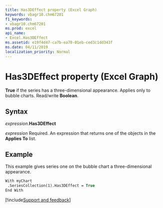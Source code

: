 ```yaml
---
title: Has3DEffect property (Excel Graph)
keywords: vbagr10.chm67201
f1_keywords:
- vbagr10.chm67201
ms.prod: excel
api_name:
- Excel.Has3DEffect
ms.assetid: e19f4d47-ca7b-ea70-01eb-ced3c1dd343f
ms.date: 04/11/2019
localization_priority: Normal
---
```



# Has3DEffect property (Excel Graph)

**True** if the series has a three-dimensional appearance. Applies only to bubble charts. Read/write **Boolean**.

## Syntax

_expression_.**Has3DEffect**

_expression_ Required. An expression that returns one of the objects in the **Applies To** list.

## Example

This example gives series one on the bubble chart a three-dimensional appearance.

```vb
With myChart 
 .SeriesCollection(1).Has3DEffect = True 
End With
```

[!include[Support and feedback](~/includes/feedback-boilerplate.md)]